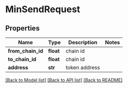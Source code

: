 # MinSendRequest

## Properties
Name | Type | Description | Notes
------------ | ------------- | ------------- | -------------
**from_chain_id** | **float** | chain id | 
**to_chain_id** | **float** | chain id | 
**address** | **str** | token address | 

[[Back to Model list]](../README.md#documentation-for-models) [[Back to API list]](../README.md#documentation-for-api-endpoints) [[Back to README]](../README.md)


